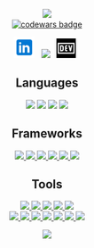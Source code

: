 <p align="center">
  <img src = "https://github-readme-stats.vercel.app/api?username=pvobrien&show_icons=true&theme=gotham"><br>
  <a target="_blank" href="https://www.codewars.com/users/PVOBrien"><img src="https://www.codewars.com/users/PVOBrien/badges/large" alt="codewars badge" /></a> <br>
</p>

<p align="center">
<!-- I have a theory that GitHub does not support the ability to open a link in a new tab. I could only find evidence that it is not possible. -->
<a href="https://www.linkedin.com/in/pvovideo/" target="_blank" rel="noopener noreferrer"><img height="38" src="./images/linkedin.png"></a>&nbsp;&nbsp;
<a href="mailto:pvovideo@outlook.com" target="_blank" rel="noopener noreferrer"><img height="35" src="./images/gmail.png"></a>&nbsp;&nbsp;
<a href="https://dev.to/hexxking" target="_blank" rel="noopener noreferrer"><img height="35" src="./images/dev.png"></a>&nbsp;&nbsp;
</p>

<h2 align="center" id="Lang">Languages</h2>
<p align="center">
  <a href = "#Lang"><img src = "https://img.shields.io/badge/-Java-5382a1?style=flat&logo=java&logoColor=f8a520"></a>
  <a href = "#Lang"><img src = "https://img.shields.io/badge/-JavaScript-323330?style=flat&logo=javascript&logoColor=f0db4f"></a>
  <a href = "#Lang"><img src = "https://img.shields.io/badge/-HTML5-E34F26?style=flat&logo=html5&logoColor=white"></a>
  <a href = "#Lang"><img src = "https://img.shields.io/badge/-CSS3-1572B6?style=flat&logo=css3&logoColor=white"></a>   
</p>

<h2 align="center">Frameworks</h2>
<p align="center">
  <a href="#Lang">
    <img src="https://img.shields.io/badge/jQuery%20-%230769AD.svg?style=flat&logo=jquery&logoColor=00c8ff">
    <img src="https://img.shields.io/badge/Bootstrap%20-%23563d7C.svg?style=flat&logo=bootstrap&logoColor=00c8ff">
    <img src="https://img.shields.io/badge/-Express.js-787878?style=flat">
    <img src="https://img.shields.io/badge/Spring-%6db33f.svg?style=flat&logo=Spring&logoColor=white">  
    <img src="http://img.shields.io/badge/-Amplify-000000?style=flat&logo=aws-amplify">
    <img src="http://img.shields.io/badge/-React-000000?style=flat&logo=react&color=5684FD">
  </a>
</p>

<h2 align="center">Tools</h2>
<p align="center">
  <a href="#Lang">
    <img src="http://img.shields.io/badge/-Github-000000?style=flat&logo=github&logoColor=FFFFFF">
    <img src="http://img.shields.io/badge/-VS%20Code-0078d7?style=flat&logo=visual%20studio%20code&logoColor=white">
    <img src="http://img.shields.io/badge/-IntelliJ-000000?style=flat&logo=jetbrains&logoColor=white"> 
    <img src="https://img.shields.io/badge/Android Studio-073042.svg?style=flat&logo=android&logoColor=3ddc84">
    <img src="https://img.shields.io/badge/-Node.js-3C873A?style=flat&logo=Node.js&logoColor=white">
    <br>
    <img src="http://img.shields.io/badge/-Heroku-430098?style=flat&logo=heroku&logoColor=white">
    <img src="https://img.shields.io/badge/AWS%20-232F3E.svg?style=flat&logo=amazon&logoColor=FEBD69">
    <img src="https://img.shields.io/badge/Firebase-232F3E.svg?style=flat&logo=firebase&logoColor=Ffa611">
    <img src="https://img.shields.io/badge/SQL-f29111?style=flat&logo=SQL&logoColor=00c8ff">
    <img src="https://img.shields.io/badge/GraphQL-000000?style=flat&logo=GraphQL&logoColor=e535ab">
    <img src="https://img.shields.io/badge/Postgres-585858.svg?style=flat&logo=postgresql&logoColor=00c8ff">
    <img src="https://img.shields.io/badge/Postman-ffffff.svg?style=flat&logo=postman&logoColor=EF5B25">
  </a>
 </p>

<p align="center">
<img src="https://github-readme-stats.vercel.app/api/top-langs/?username=pvobrien&layout=compact&theme=gotham&card_width=800">
</p>

<!-- <p align="center"><img src="https://github-readme-streak-stats.herokuapp.com/?user=pvobrien&theme=onedark" alt="paul vincent" /></p> -->
<!-- <p align="center"> 
  <a href="https://github.com/ryo-ma/github-profile-trophy"><img src="https://github-profile-trophy.vercel.app/?username=pvobrien"alt="pvobrien"/></a> -->
</p>
<!-- <p align="center"><img src="https://komarev.com/ghpvc/?username=pvobrien&label=Profile%20views&color=0e75b6&style=flat" alt="daviddicken"/></p> -->

<!--
Leetcode path<a href="https://leetcode.com/daviddicken/"><img src="https://upload.wikimedia.org/wikipedia/commons/a/ab/LeetCode_logo_white_no_text.svg" alt="LeetCode" width="50" height="50"/></a>
HackerRank path <a href="https://www.hackerrank.com/davidfromseattle/hackos"><img src="https://upload.wikimedia.org/wikipedia/commons/6/65/HackerRank_logo.png" alt="HackerRank" width="70" height="70"/></a>
-->
